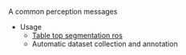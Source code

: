 A common perception messages
* Usage
   * [Table top segmentation ros](https://github.com/mhwasil/tabletop_pointcloud_segmentation_ros)
   * Automatic dataset collection and annotation
